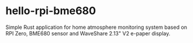 # hello-rpi-bme680
Simple Rust application for home atmosphere monitoring system based on RPI Zero, BME680 sensor and WaveShare 2.13" V2 e-paper display.
